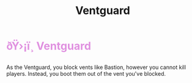 ﻿---
lang: en-US
title: Ventguard
prev: TimeMaster
next: Witness
---
# <font color="#e091e0">ðŸ›¡ï¸ <b>Ventguard</b></font> <Badge text="Support" type="tip" vertical="middle"/>

As the Ventguard, you block vents like Bastion, however you cannot kill players. Instead, you boot them out of the vent you've blocked.